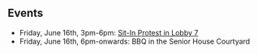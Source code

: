 ## Events

- Friday, June 16th, 3pm-6pm: [Sit-In Protest in Lobby 7](https://www.facebook.com/events/1164534237025672/?active_tab=about)
- Friday, June 16th, 6pm-onwards: BBQ in the Senior House Courtyard
